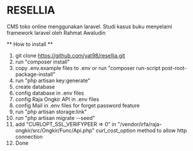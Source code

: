 # RESELLIA
CMS toko online menggunakan laravel. Studi kasus buku menyelami framework laravel oleh Rahmat Awaludin 

** How to install **
1. git clone https://github.com/yat98/resellia.git
2. run "composer install"
3. copy .env.example files to .env or run "composer run-script post-root-package-install"
4. run "php artisan key:generate"
5. create database
6. config database in .env files
7. config Raja Ongkir API in .env files
8. config Mail in .env files for forget password feature
9. run "php artisan storage:link"
10. run "php artisan migrate --seed"
11. add "CURLOPT_SSL_VERIFYPEER => 0" in "/vendor/irfa/raja-ongkir/src/Ongkir/Func/Api.php" curl_cost_option method to allow http connection
12. Done